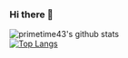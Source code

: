 ### Hi there 👋

![primetime43's github stats](https://github-readme-stats.vercel.app/api?username=primetime43&show_icons=true&theme=radical)<br>
[![Top Langs](https://github-readme-stats.vercel.app/api/top-langs/?username=primetime43&layout=compact)](https://github.com/anuraghazra/github-readme-stats)

<!--
**primetime43/primetime43** is a ✨ _special_ ✨ repository because its `README.md` (this file) appears on your GitHub profile.
